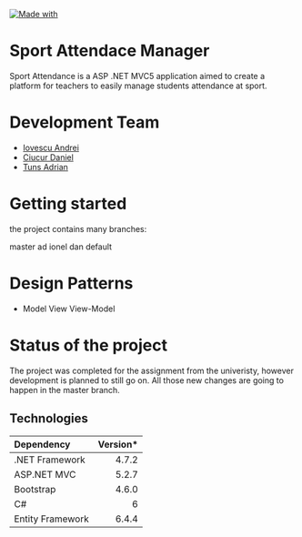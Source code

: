 [![Made with](https://img.shields.io/badge/Made%20with-.NET%20ASP%20MVC5-yellowgreen)](https://docs.microsoft.com/en-us/aspnet/mvc/overview/getting-started/introduction/getting-started)

# Sport Attendace Manager

Sport Attendance is a ASP .NET MVC5 application aimed to create a platform for teachers to easily manage students attendance at sport.

# Development Team

* [Iovescu Andrei](https://github.com/AndreiIovescu)
* [Ciucur Daniel](https://github.com/CiucurDaniel)
* [Tuns Adrian](https://github.com/TunsAdrian)

# Getting started

the project contains many branches:

master
ad
ionel
dan
default 

# Design Patterns

* Model View View-Model

# Status of the project 

The project was completed for the assignment from the univeristy, however development is planned to still go on.
All those new changes are going to happen in the master branch.

## Technologies

| Dependency | Version*
| :--- | ---:
| .NET Framework | 4.7.2
| ASP.NET MVC | 5.2.7
| Bootstrap | 4.6.0
| C# | 6
| Entity Framework | 6.4.4
